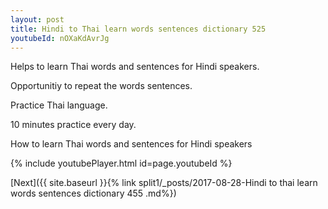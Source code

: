 ```yaml
---
layout: post
title: Hindi to Thai learn words sentences dictionary 525 
youtubeId: nOXaKdAvrJg
---
```

 
 
Helps to learn Thai words and sentences for Hindi speakers.

Opportunitiy to repeat the words sentences. 

Practice Thai language. 
 
10 minutes practice every day. 
 
How to learn Thai words and sentences for Hindi speakers 
 
{% include youtubePlayer.html id=page.youtubeId %}
 
 
[Next]({{ site.baseurl }}{% link  split1/_posts/2017-08-28-Hindi to thai learn words sentences dictionary 455 .md%})
 
